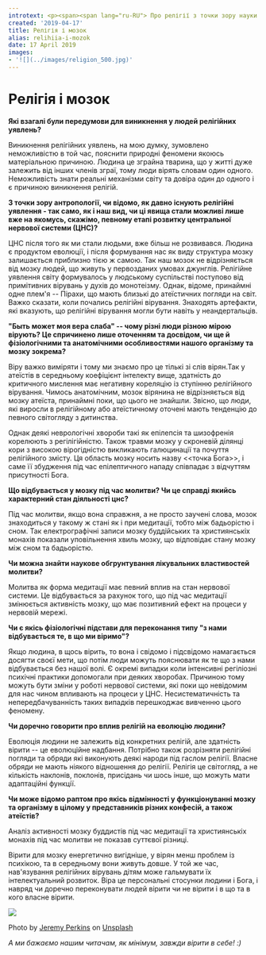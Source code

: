 ```yaml
---
introtext: <p><span><span lang="ru-RU"> Про релігії з точки зору науки ми поспілкувалися із нейрофізіологом <strong>к. б. н. Дмитро Ісаєвим</strong>, який вже протягом багатьох років детально досліджує особливості функціонування найзагадковішого органу, що “дає нам можливість вважати, що ми думаємо” :). Існує чимало упереджень про вплив релігії на мозок людини. Чи справді це має місце?</span></span></p>
created: '2019-04-17'
title: Релігія і мозок
alias: relihiia-i-mozok
date: 17 April 2019
images:
- '![](../images/religion_500.jpg)'
---
```


# Релігія і мозок

**Які взагалі були передумови для виникнення у людей релігійних уявлень?**

Виникнення релігійних уявлень, на мою думку, зумовлено неможливістю в той час, пояснити природні феномени якоюсь матеріальною причиною. Людина це зграйна тварина, що у житті дуже залежить від інших членів зграї, тому люди вірять словам один одного. Неможливість знати реальні механізми світу та довіра один до одного і є причиною виникнення релігій.

**З точки зору антропології, чи відомо, як давно існують релігійні уявлення - так само, як і наш вид, чи ці явища стали можливі лише вже на якомусь, скажімо, певному етапі розвитку центральної нервової системи (ЦНС)?**

ЦНС після того як ми стали людьми, вже більш не розвивався. Людина є продуктом еволюції, і після формування нас як виду структура мозку залишається приблизно тією ж самою. Так наш мозок не відрізняється від мозку людей, що живуть у первозданих умовах джунглів. Релігійне уявлення світу формувалось у людському суспільстві поступово від примітивних вірувань у духів до монотеізму. Однак, відоме, принаймні одне плем'я -- Пірахи, що мають близькі до атеїстичних погляди на світ. Важко сказати, коли почались релігійні вірування. Знаходять артефакти, які вказують, що релігійні вірування могли бути навіть у неандертальців.

**"Быть может моя вера слаба" -- чому різні люди різною мірою вірують? Це спричинено лише оточенням та досвідом, чи ще й фізіологічними та анатомічними особливостями нашого організму та мозку зокрема?**

Віру важко виміряти і тому ми знаємо про це тількі зі слів вірян.Так у атеїстів в середньому коефіцієнт інтелекту вище, здатність до критичного мислення має негативну кореляцію із ступінню релігійного вірування. Чимось анатомічним, мозок вірянина не відрізняється від мозку атеїста, принаймні поки, що цього не знайшли. Звісно, що люди, які виросли в релігійному або атеїстичному оточені мають тенденцію до певного світогляду з дитинства.

Однак деякі неврологічні хвороби такі як епілепсія та шизофренія корелюють з регілігійністю. Також травми мозку у скроневій ділянці кори з високою вірогідністю викликають галюцинації та почуття релігійного змісту. Ця область мозку носить назву \<\<точка Бога\>\>, і саме її збудження під час епілептичного нападу співпадає з відчуттям присутності Бога.

**Що відбувається у мозку під час молитви? Чи це справді якийсь характерний стан діяльності цнс?**

Під час молитви, якщо вона справжня, а не просто заучені слова, мозок знаходиться у такому ж стані як і при медитації, тобто між бадьорістю і сном. Так електрографічні записи мозку буддійських та християнськіх монахів показали уповільнення хвиль мозку, що відповідає стану мозку між сном та бадьорістю.

**Чи можна знайти наукове обгрунтування лікувальних властивостей молитви?**

Молитва як форма медитації має певний вплив на стан нервової системи. Це відбувається за рахунок того, що під час медитації змінюється активність мозку, що має позитивний ефект на процеси у нервовій мережі.

**Чи є якісь фізіологічні підстави для переконання типу "з нами відбувається те, в що ми віримо"?**

Якщо людина, в щось вірить, то вона і свідомо і підсвідомо намагається досягти своєї мети, що потім люди можуть пояснювати як те що з нами відбувається без нашої волі. Є окремі випадки коли інтенсивні регіліозні психічні практики допомогали при деяких хворобах. Причиною тому можуть бути зміни у роботі нервової системи, які поки що невідомим для нас чином впливають на процеси у ЦНС. Несистематичність та непередбачуванність таких випадків перешкоджає вивченню цього феномену.

**Чи доречно говорити про вплив релігій на еволюцію людини?**

Еволюція людини не залежить від конкретних релігій, але здатність вірити -- це еволюційне надбання. Потрібно також розрізняти релігійні погляди та обряди які виконують деякі народи під гаслом релігії. Власне обряди не мають ніякого відношення до релігії. Релігія це світогляд, а не кількість наклонів, поклонів, присідань чи шось інше, що можуть мати адаптаційні функції.

**Чи може відомо раптом про якісь відмінності у функціонуванні мозку та організму в цілому у представників різних конфесій, а також атеїстів?**

Аналіз активності мозку буддистів під час медитації та християнськіх монахів під час молитви не показав суттєвої різниці.

Вірити для мозку енергетично вигідніше, у вірян менш проблем із психікою, та в середньому вони живуть довше. У той же час, нав'язування релігійних вірувань дітям може гальмувати їх інтелектуальний розвиток. Віра це персональні стосунки людини і Бога, і навряд чи доречно переконувати людей вірити чи не вірити і в що та в кого власне вірити.

![](../images/religion_500.jpg)

Photo by [Jeremy Perkins](https://unsplash.com/photos/7FOSJVtUtac?utm_source=unsplash&utm_medium=referral&utm_content=creditCopyText) on [Unsplash](https://unsplash.com/search/photos/people-pray?utm_source=unsplash&utm_medium=referral&utm_content=creditCopyText)

*А ми бажаємо нашим читачам, як мінімум, завжди вірити в себе! :)*
